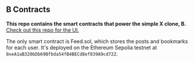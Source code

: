## B Contracts

**This repo contains the smart contracts that power the simple X clone, B.** [Check out this repo for the UI.](https://github.com/OnlyOneJMJQ/b-ui)

The only smart contract is Feed.sol, which stores the posts and bookmarks for each user. It's deployed on the Ethereum Sepolia testnet at `0xeA1aB320bDb69Bfbda54fB4BECd8ef839A9cd722`.
